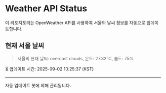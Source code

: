 
# Weather API Status

이 리포지토리는 OpenWeather API를 사용하여 서울의 날씨 정보를 자동으로 업데이트합니다.

## 현재 서울 날씨
> 서울의 현재 날씨: overcast clouds, 온도: 27.32°C, 습도: 75%

⏳ 업데이트 시간: 2025-09-02 10:25:37 (KST)

---
자동 업데이트 봇에 의해 관리됩니다.
